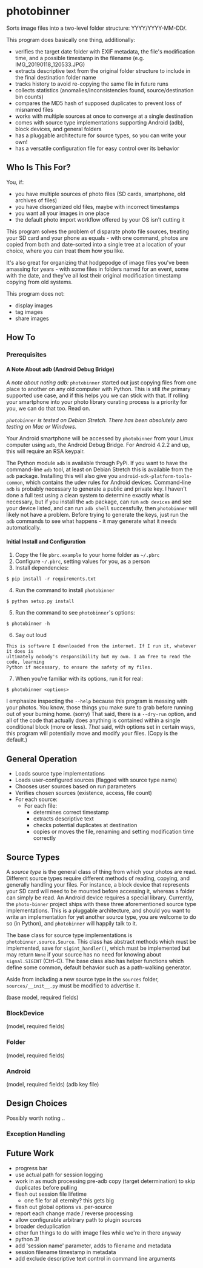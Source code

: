 # photobinner

Sorts image files into a two-level folder structure:  YYYY/YYYY-MM-DD/.

This program does basically one thing, additionally:

* verifies the target date folder with EXIF metadata, the file's modification time, and a possible timestamp in the filename (e.g. IMG_20190118_120533.JPG)
* extracts descriptive text from the original folder structure to include in the final destination folder name
* tracks history to avoid re-copying the same file in future runs
* collects statistics (anomalies/inconsistencies found, source/destination bin counts)
* compares the MD5 hash of supposed duplicates to prevent loss of misnamed files
* works with multiple sources at once to converge at a single destination
* comes with source type implementations supporting Android (adb), block devices, and general folders
* has a pluggable architecture for source types, so you can write your own!
* has a versatile configuration file for easy control over its behavior

## Who Is This For?

You, if:

* you have multiple sources of photo files (SD cards, smartphone, old archives of files)
* you have disorganized old files, maybe with incorrect timestamps
* you want all your images in one place
* the default photo import workflow offered by your OS isn't cutting it

This program solves the problem of disparate photo file sources, treating your SD card and your phone
as equals - with one command, photos are copied from both and date-sorted into a single tree at a location
of your choice, where you can treat them how you like.

It's also great for organizing that hodgepodge of image files you've been amassing for years - with some
files in folders named for an event, some with the date, and they've all lost their original modification
timestamp copying from old systems.

This program does not:

* display images
* tag images
* share images

## How To

### Prerequisites

#### A Note About adb (Android Debug Bridge)

*A note about noting adb:*
`photobinner` started out just copying files from one place to another on any old
computer with Python. This is still _the_ primary supported use case, and if this helps
you we can stick with that. If rolling your smartphone into your photo library
curating process is a priority for you, we can do that too. Read on.

*`photobinner` is tested on Debian Stretch. There has been absolutely zero testing on Mac or Windows.*

Your Android smartphone will be accessed by `photobinner` from your Linux computer using
`adb`, the Android Debug Bridge. For Android 4.2.2 and up, this will require an RSA keypair.

The Python module `adb` is available through PyPi. If you want to have the command-line
`adb` tool, at least on Debian Stretch this is available from the `adb` package. Installing
this will also give you `android-sdk-platform-tools-common`, which contains the udev
rules for Android devices. Command-line `adb` is probably necessary to generate
a public and private key. I haven't done a full test using a clean system to determine
exactly what is necessary, but if you install the `adb` package, can run `adb devices`
and see your device listed, and can run `adb shell` successfully, then `photobinner`
will likely not have a problem. Before trying to generate the keys, just run the `adb`
commands to see what happens - it may generate what it needs automatically.

#### Initial Install and Configuration

1. Copy the file `pbrc.example` to your home folder as `~/.pbrc`
2. Configure `~/.pbrc`, setting values for you, as a person
3. Install dependencies:

```
$ pip install -r requirements.txt
```

4. Run the command to install `photobinner`

```
$ python setup.py install
```

5. Run the command to see `photobinner`'s options:

```
$ photobinner -h
```

6. Say out loud

```
This is software I downloaded from the internet. If I run it, whatever it does is
ultimately nobody's responsibility but my own. I am free to read the code, learning
Python if necessary, to ensure the safety of my files.
```

7. When you're familiar with its options, run it for real:

```
$ photobinner <options>
```

I emphasize inspecting the `--help` because this program is messing with your photos. You know, those
things you make sure to grab before running out of your burning home. (sorry) That said,
there is a `--dry-run` option, and all of the code that actually does anything is contained
within a single conditional block (more or less). _That_ said, with options set in certain
ways, this program will potentially move and modify your files. (Copy is the default.)

## General Operation

* Loads source type implementations
* Loads user-configured sources (flagged with source type name)
* Chooses user sources based on run parameters
* Verifies chosen sources (existence, access, file count)
* For each source:
  * For each file:
    * determines correct timestamp
    * extracts descriptive text
    * checks potential duplicates at destination
    * copies or moves the file, renaming and setting modification time correctly

## Source Types

A _source type_ is the general class of thing from which your photos are read. Different source types require different methods of reading, copying, and generally handling your files. For instance, a block device that represents your SD card will need to be mounted before accessing it, whereas a folder can simply be read. An Android device requires a special library. Currently, the `photo-binner` project ships with these three aforementioned source type implementations. This is a pluggable architecture, and should you want to write an implementation for yet another source type, you are welcome to do so (in Python), and `photobinner` will happily talk to it.

The base class for source type implementations is `photobinner.source.Source`. This class has abstract methods which must be implemented, save for `sigint_handler()`, which must be implemented but may return `None` if your source has no need for knowing about `signal.SIGINT` (Ctrl-C). The base class also has helper functions which define some common, default behavior such as a path-walking generator.

Aside from including a new source type in the `sources` folder, `sources/__init__.py` must be modified to advertise it.

(base model, required fields)

### BlockDevice

(model, required fields)

### Folder

(model, required fields)

### Android

(model, required fields)
(adb key file)

## Design Choices

Possibly worth noting ..

### Exception Handling

## Future Work

- progress bar
- use actual path for session logging
- work in as much processing pre-adb copy (target determination) to skip duplicates before pulling
- flesh out session file lifetime
  - one file for all eternity? this gets big
- flesh out global options vs. per-source
- report each change made / reverse processing
- allow configurable arbitrary path to plugin sources
- broader deduplication
- other fun things to do with image files while we're in there anyway   
- python 3!
- add 'session name' parameter, adds to filename and metadata
- session filename timestamp in metadata
- add exclude descriptive text control in command line arguments

